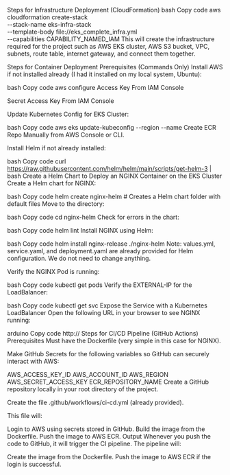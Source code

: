 Steps for Infrastructure Deployment (CloudFormation)
bash
Copy code
aws cloudformation create-stack \
  --stack-name eks-infra-stack \
  --template-body file://eks_complete_infra.yml \
  --capabilities CAPABILITY_NAMED_IAM
This will create the infrastructure required for the project such as AWS EKS cluster, AWS S3 bucket, VPC, subnets, route table, internet gateway, and connect them together.

Steps for Container Deployment
Prerequisites (Commands Only)
Install AWS if not installed already (I had it installed on my local system, Ubuntu):

bash
Copy code
aws configure
Access Key From IAM Console

Secret Access Key From IAM Console

Update Kubernetes Config for EKS Cluster:

bash
Copy code
aws eks update-kubeconfig --region <your-region> --name <your-cluster-name>
Create ECR Repo Manually from AWS Console or CLI.

Install Helm if not already installed:

bash
Copy code
curl https://raw.githubusercontent.com/helm/helm/main/scripts/get-helm-3 | bash
Create a Helm Chart to Deploy an NGINX Container on the EKS Cluster
Create a Helm chart for NGINX:

bash
Copy code
helm create nginx-helm  # Creates a Helm chart folder with default files
Move to the directory:

bash
Copy code
cd nginx-helm
Check for errors in the chart:

bash
Copy code
helm lint
Install NGINX using Helm:

bash
Copy code
helm install nginx-release ./nginx-helm
Note: values.yml, service.yaml, and deployment.yaml are already provided for Helm configuration. We do not need to change anything.

Verify the NGINX Pod is running:

bash
Copy code
kubectl get pods
Verify the EXTERNAL-IP for the LoadBalancer:

bash
Copy code
kubectl get svc
Expose the Service with a Kubernetes LoadBalancer
Open the following URL in your browser to see NGINX running:

arduino
Copy code
http://<EXTERNAL-IP>
Steps for CI/CD Pipeline (GitHub Actions)
Prerequisites
Must have the Dockerfile (very simple in this case for NGINX).

Make GitHub Secrets for the following variables so GitHub can securely interact with AWS:

AWS_ACCESS_KEY_ID
AWS_ACCOUNT_ID
AWS_REGION
AWS_SECRET_ACCESS_KEY
ECR_REPOSITORY_NAME
Create a GitHub repository locally in your root directory of the project.

Create the file .github/workflows/ci-cd.yml (already provided).

This file will:

Login to AWS using secrets stored in GitHub.
Build the image from the Dockerfile.
Push the image to AWS ECR.
Output
Whenever you push the code to GitHub, it will trigger the CI pipeline. The pipeline will:

Create the image from the Dockerfile.
Push the image to AWS ECR if the login is successful.
